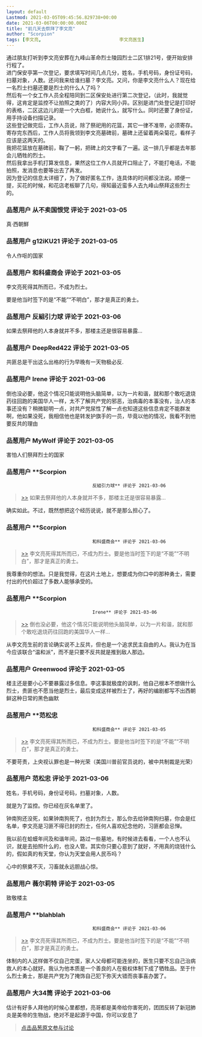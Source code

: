 ```yaml
---
layout: default
Lastmod: 2021-03-05T09:45:56.829738+00:00
date: 2021-03-06T00:00:00.000Z
title: "前几天去祭拜了李文亮"
author: "Scorpion"
tags: [李文亮,								李文亮医生]
---
```


通过朋友打听到李文亮安葬在九峰山革命烈士陵园烈士二区1排21号，便开始安排行程了。  
进门保安亭第一次登记，要求填写时间几点几分，姓名，手机号码，身份证号码，扫墓对象，人数。还问我来给谁扫墓？李文亮。又问，你是李文亮什么人？现在给一名烈士扫墓还要是烈士的什么人了吗？  
然后有一个女工作人员全程陪同到二区保安处进行第二次登记，（此时，我就觉得，这肯定是监控不让拍照之类的了）内容大同小异。区别是进门处登记是打印好的表格，二区这边儿的是一个大白框，她说什么，就写什么。同时还要了身份证，用手持设备扫描记录。  
这些登记做完后，工作人员说，除了祭祀用的花篮，其它一律不准带，必须寄存。寄存完东西后，工作人员将我领到李文亮墓碑前，墓碑上还留着两朵菊花，看样子应该是这两天的。  
我把花篮放在墓碑前，鞠了一躬，把碑上的文字看了一遍。这一排几乎都是去年那会儿牺牲的烈士。  
然后我拿出手机打算发信息，果然这位工作人员就开口阻止了，不能打电话，不能拍照，发消息也要等出去了再发。  
因为登记的信息太详细了，为了做好匿名工作，连具体的时间都没法说。顺便一提，买花的时候，和花店老板聊了几句，得知最近蛮多人去九峰山祭拜这些烈士的。

            
### 品葱用户 **从不卖国恨党** 评论于 2021-03-05
        
真·西朝鮮
        


            
### 品葱用户 **g12iKU21** 评论于 2021-03-05
        
令人作呕的国家
        


            
### 品葱用户 **和科盛商会** 评论于 2021-03-05
        
李文亮死得其所而已，不成为烈士。  
  
要是他当时签下的是“不能”“不明白”，那才是真正的勇士。
        


            
### 品葱用户 **反組引力球** 评论于 2021-03-06
        
如果去祭拜他的人本身就并不多，那楼主还是很容易暴露…
        


            
### 品葱用户 **DeepRed422** 评论于 2021-03-05
        
共匪总是干出这么出格的行为早晚有一天物极必反.
        


            
### 品葱用户 **Irene** 评论于 2021-03-06
        
倒也没必要，他这个情况只能说明他头脑简单，以为一片和谐，就和那个敢吃退烧药往回跑的美国华人一样，太不了解共产党的邪恶，治病毒的本事没有，治人的本事还没有？稍微聪明一点，对共产党尿性了解一点也知道这些信息肯定不能群发啊，他如果没死，我相信他也是转发护旗手的一员，毕竟以他的情况，我看不到他要反共的理由
        


            
### 品葱用户 **MyWolf** 评论于 2021-03-05
        
害怕人们祭拜烈士的国家
        


            
### 品葱用户 **Scorpion				
									反組引力球** 评论于 2021-03-06
        
> [\>>]( "/article/item_id-611018#") 如果去祭拜他的人本身就并不多，那楼主还是很容易暴露…

确实如此。不过，既然想把这个经历说说，就不是那么担心了。
        


            
### 品葱用户 **Scorpion				
									和科盛商会** 评论于 2021-03-06
        
> [\>>]( "/article/item_id-611013#") 李文亮死得其所而已，不成为烈士。要是他当时签下的是“不能”“不明白”，那才是真正的勇士。

我尊重你的想法。只是我觉得，在这片土地上，想要成为你口中的那种勇士，需要付出的代价超过了多数人能够承受的。
        


            
### 品葱用户 **Scorpion				
									Irene** 评论于 2021-03-06
        
> [\>>]( "/article/item_id-611031#") 倒也没必要，他这个情况只能说明他头脑简单，以为一片和谐，就和那个敢吃退烧药往回跑的美国华人一样...

从李文亮生前的言论确实说不上反共，但也是一个追求民主自由的人。我认为在当今应该联合“温和派”，而不是只要不反共就是推到敌人那边。
        


            
### 品葱用户 **Greenwood** 评论于 2021-03-05
        
楼主还是要小心不要暴露过多信息。李这事就极度的讽刺，他自己根本不想做什么烈士，贵匪也不愿当他是烈士，最后变成这样被烈士了，再好的编剧都写不出西朝鲜这种日常的黑色幽默
        


            
### 品葱用户 **范松忠				
									和科盛商会** 评论于 2021-03-05
        
> [\>>]( "/article/item_id-611013#") 李文亮死得其所而已，不成为烈士。要是他当时签下的是“不能”“不明白”，那才是真正的勇士。

  
  
不要苛责，上央视认罪也是一种光荣（美国川普前官员说的，被中共制裁是光荣）
        


            
### 品葱用户 **范松忠** 评论于 2021-03-06
        
姓名，手机号码，身份证号码，扫墓对象，人数。  
  
就是为了监控。你已经在灰名单里了。  
  
钟南狗还没死，如果钟南狗死了，也封为烈士，那么你去给钟南狗扫墓，你会是红名单，李文亮是习匪不得已封的烈士，任何人喜欢纪念他的，习匪都会忌惮。  
  
我以前在蛤蟆年间及和谐年间，路过一些墓地，有时候进去看看，一个人也不认识，就是去拍照什么的，也没人管。其实你只要心意到了就好，不用真的烧钱什么的，假如真的有天堂，你认为天堂会用人民币吗？  
  
心中的祭奠不灭，习畜就永远胆战心惊。
        


            
### 品葱用户 **薇尔莉特** 评论于 2021-03-05
        
致敬楼主
        


            
### 品葱用户 **blahblah				
									和科盛商会** 评论于 2021-03-06
        
> [\>>]( "/article/item_id-611013#") 李文亮死得其所而已，不成为烈士。要是他当时签下的是“不能”“不明白”，那才是真正的勇士。

  
体制内的人这样做不仅自己完蛋，家人父母都可能连坐的，医生只要不忘自己治病救人的本心就好。我认为他本质是一个善良的人在极权体制下成了牺牲品。至于什么烈士勇士，那是共产党为了掩饰自己犯下弥天大错而丧事喜办罢了。
        


            
### 品葱用户 **大34筒** 评论于 2021-03-06
        
估计有好多人拜他的时候心里都想，亮哥都是美帝给你害死的，团团反转了新冠肺炎是美帝的生物战，绝对不是起源于中国，你可以安息了
        






> [点击品葱原文参与讨论](https://pincong.rocks/article/30117)


